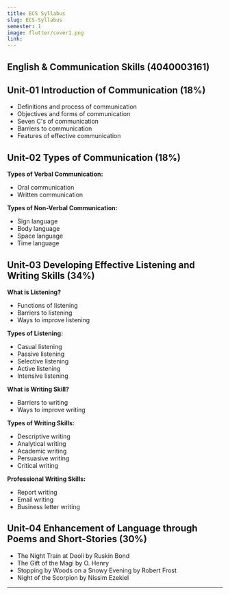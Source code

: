 ```yaml
---
title: ECS Syllabus
slug: ECS-Syllabus
semester: 1
image: flutter/cover1.png
link:
---
```


## English & Communication Skills (4040003161)

## Unit-01 Introduction of Communication (18%)

- Definitions and process of communication
- Objectives and forms of communication
- Seven C's of communication
- Barriers to communication
- Features of effective communication

## Unit-02 Types of Communication (18%)

**Types of Verbal Communication:**

- Oral communication
- Written communication

**Types of Non-Verbal Communication:**

- Sign language
- Body language
- Space language
- Time language

## Unit-03 Developing Effective Listening and Writing Skills (34%)

**What is Listening?**

- Functions of listening
- Barriers to listening
- Ways to improve listening

**Types of Listening:**

- Casual listening
- Passive listening
- Selective listening
- Active listening
- Intensive listening

**What is Writing Skill?**

- Barriers to writing
- Ways to improve writing

**Types of Writing Skills:**

- Descriptive writing
- Analytical writing
- Academic writing
- Persuasive writing
- Critical writing

**Professional Writing Skills:**

- Report writing
- Email writing
- Business letter writing

## Unit-04 Enhancement of Language through Poems and Short-Stories (30%)

- The Night Train at Deoli by Ruskin Bond
- The Gift of the Magi by O. Henry
- Stopping by Woods on a Snowy Evening by Robert Frost
- Night of the Scorpion by Nissim Ezekiel

---
